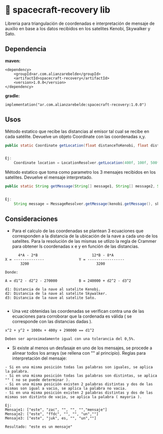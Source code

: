 # 🚀 spacecraft-recovery lib 

Libreria para triangulación de coordenadas e interpretación de mensaje de auxilio en base a los datos recibidos en los satelites Kenobi, Skywalker y Sato.

## Dependencia
**maven:** 
```
<dependency>
    <groupId>ar.com.alianzarebelde</groupId>
    <artifactId>spacecraft-recovery</artifactId>
    <version>1.0.0</version>
</dependency>
```
**gradle:**
```
implementation("ar.com.alianzarebelde:spacecraft-recovery:1.0.0")

```



## Usos

 Método estatico que recibe las distancias al emisor tal cual se recibe en cada satélite. Devuelve un objeto Coordinate con las coordenadas x,y.

```java
public static Coordinate getLocation(float distanceToKenobi, float distanceToSkywalker, float distanceToSato) throws InvalidDistanceException


Ej:
    Coordinate location = LocationResolver.getLocation(400f, 100f, 500f);
```

Método estatico que toma como parametro los 3 mensajes recibidos en los satelites. Devuelve el mensaje interpretado.

```java
public static String getMessage(String[] message1, String[] message2, String[] message3) throws InvalidMessageException


Ej:
    String message = MessageResolver.getMessage(kenobi.getMessage(), skywalker.getMessage(), sato.getMessage());
```


## Consideraciones
- Para el calculo de las coordenadas se plantean 3 ecuaciones que corresponden a la distancia de la ubicación de la nave a cada uno de los satelites. Para la resolución de las mismas se utlizo la regla de Crammer para obtener ls coordenadas x e y en función de las distancias.
```
      4*A - 2*B                         12*B - 8*A  
X = --------------                Y = -----------------
       3200                               3200
       
Donde:

A = d1^2 - d2^2 - 270000          B = 240000 + d2^2 - d3^2

d1: Distancia de la nave al satelite Kenobi.
d2: Distancia de la nave al satelite Skywalker.
d3: Distancia de la nave al satelite Sato.


```

- Una vez obtenidas las coordenadas se verifican contra una de las ecuaciones para corroborar que la cordenada es válida ( se corresponde con las distancias dadas ). 

```
x^2 + y^2 + 1000x + 400y + 290000 == d1^2

Deben ser aproximadamente igual con una tolerancia del 0,5%.
```

- Si existe al menos un desfasaje en uno de los mensajes, se procede a alinear todos los arrays (se rellena con "" al principio). 
Reglas para interpretación del mensaje:
```
- Si en una misma posición todas las palabras son iguales, se aplica la palabra.
- Si en una misma posición todas las palabras son distintas, se aplica "" ( no se puede determinar ).
- Si en una misma posición existen 2 palabras distintas y dos de las mismas son igual a vacio, se aplica la palabra no vacia.
- Si en una misma posición existen 2 palabras distintas y dos de las mismas son distinto de vacio, se aplica la palabra ( mayoria ).

Ej:
Mensaje1: ["este", "zac", "", "", "","mensaje"]
Mensaje2: ["este", "ffdc", "", "", "un",""]
Mensaje3: ["este", "juk", es, "", "un",""]

Resultado: "este es un mensaje"

```


